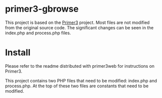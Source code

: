 # primer3-gbrowse
This project is based on the [Primer3](http://primer3.sourceforge.net/) project. Most files are not modified from the original source code. The significant changes can be seen in the index.php and process.php files.

# Install
Please refer to the readme distributed with primer3web for instructions on Primer3.

This project contains two PHP files that need to be modified: index.php and process.php. At the top of these two files are constants that need to be modified.
